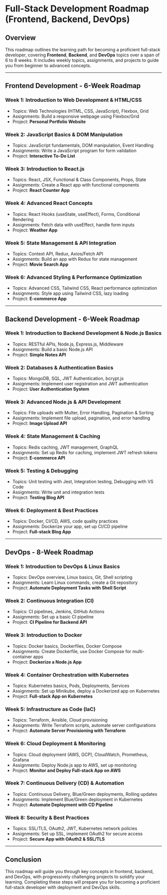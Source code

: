 # Full-Stack Development Roadmap (Frontend, Backend, DevOps)

## Overview
This roadmap outlines the learning path for becoming a proficient full-stack developer, covering **Frontend**, **Backend**, and **DevOps** topics over a span of 6 to 8 weeks. It includes weekly topics, assignments, and projects to guide you from beginner to advanced concepts.

---

## Frontend Development - 6-Week Roadmap

### Week 1: Introduction to Web Development & HTML/CSS
- Topics: Web Technologies (HTML, CSS, JavaScript), Flexbox, Grid
- Assignments: Build a responsive webpage using Flexbox/Grid
- Project: **Personal Portfolio Website**

### Week 2: JavaScript Basics & DOM Manipulation
- Topics: JavaScript fundamentals, DOM manipulation, Event Handling
- Assignments: Write a JavaScript program for form validation
- Project: **Interactive To-Do List**

### Week 3: Introduction to React.js
- Topics: React, JSX, Functional & Class Components, Props, State
- Assignments: Create a React app with functional components
- Project: **React Counter App**

### Week 4: Advanced React Concepts
- Topics: React Hooks (useState, useEffect), Forms, Conditional Rendering
- Assignments: Fetch data with useEffect, handle form inputs
- Project: **Weather App**

### Week 5: State Management & API Integration
- Topics: Context API, Redux, Axios/Fetch API
- Assignments: Build an app with Redux for state management
- Project: **Movie Search App**

### Week 6: Advanced Styling & Performance Optimization
- Topics: Advanced CSS, Tailwind CSS, React performance optimization
- Assignments: Style app using Tailwind CSS, lazy loading
- Project: **E-commerce App**

---

## Backend Development - 6-Week Roadmap

### Week 1: Introduction to Backend Development & Node.js Basics
- Topics: RESTful APIs, Node.js, Express.js, Middleware
- Assignments: Build a basic Node.js API
- Project: **Simple Notes API**

### Week 2: Databases & Authentication Basics
- Topics: MongoDB, SQL, JWT Authentication, bcrypt.js
- Assignments: Implement user registration and JWT authentication
- Project: **User Authentication System**

### Week 3: Advanced Node.js & API Development
- Topics: File uploads with Multer, Error Handling, Pagination & Sorting
- Assignments: Implement file upload, pagination, and error handling
- Project: **Image Upload API**

### Week 4: State Management & Caching
- Topics: Redis caching, JWT management, GraphQL
- Assignments: Set up Redis for caching, implement JWT refresh tokens
- Project: **E-commerce API**

### Week 5: Testing & Debugging
- Topics: Unit testing with Jest, Integration testing, Debugging with VS Code
- Assignments: Write unit and integration tests
- Project: **Testing Blog API**

### Week 6: Deployment & Best Practices
- Topics: Docker, CI/CD, AWS, code quality practices
- Assignments: Dockerize your app, set up CI/CD pipeline
- Project: **Full-stack Blog App**

---

## DevOps - 8-Week Roadmap

### Week 1: Introduction to DevOps & Linux Basics
- Topics: DevOps overview, Linux basics, Git, Shell scripting
- Assignments: Learn Linux commands, create a Git repository
- Project: **Automate Deployment Tasks with Shell Script**

### Week 2: Continuous Integration (CI)
- Topics: CI pipelines, Jenkins, GitHub Actions
- Assignments: Set up a basic CI pipeline
- Project: **CI Pipeline for Backend API**

### Week 3: Introduction to Docker
- Topics: Docker basics, Dockerfiles, Docker Compose
- Assignments: Create Dockerfile, use Docker Compose for multi-container apps
- Project: **Dockerize a Node.js App**

### Week 4: Container Orchestration with Kubernetes
- Topics: Kubernetes basics, Pods, Deployments, Services
- Assignments: Set up Minikube, deploy a Dockerized app on Kubernetes
- Project: **Full-stack App on Kubernetes**

### Week 5: Infrastructure as Code (IaC)
- Topics: Terraform, Ansible, Cloud provisioning
- Assignments: Write Terraform scripts, automate server configurations
- Project: **Automate Server Provisioning with Terraform**

### Week 6: Cloud Deployment & Monitoring
- Topics: Cloud deployment (AWS, GCP), CloudWatch, Prometheus, Grafana
- Assignments: Deploy Node.js app to AWS, set up monitoring
- Project: **Monitor and Deploy Full-stack App on AWS**

### Week 7: Continuous Delivery (CD) & Automation
- Topics: Continuous Delivery, Blue/Green deployments, Rolling updates
- Assignments: Implement Blue/Green deployment in Kubernetes
- Project: **Automate Deployment with CD Pipeline**

### Week 8: Security & Best Practices
- Topics: SSL/TLS, OAuth2, JWT, Kubernetes network policies
- Assignments: Set up SSL, implement OAuth2 for secure access
- Project: **Secure App with OAuth2 & SSL/TLS**

---

## Conclusion
This roadmap will guide you through key concepts in frontend, backend, and DevOps, with progressively challenging projects to solidify your learning. Completing these steps will prepare you for becoming a proficient full-stack developer with deployment and DevOps skills.

